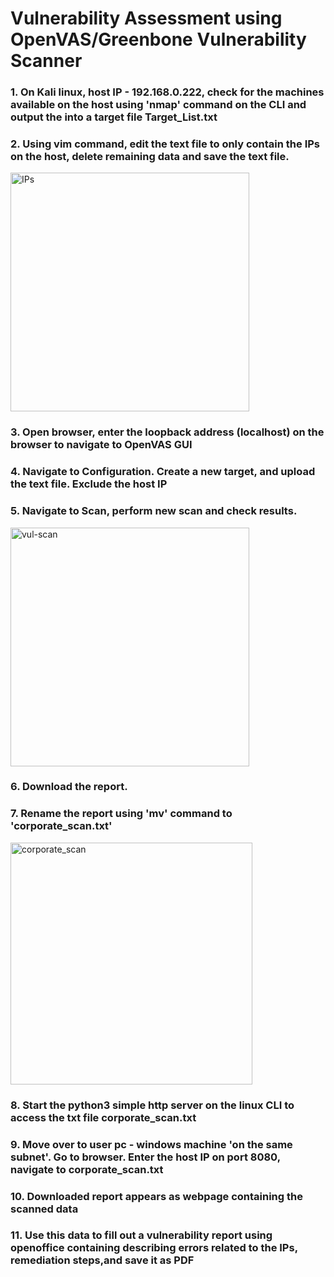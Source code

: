 # Vulnerability Assessment using OpenVAS/Greenbone Vulnerability Scanner

 ### 1. On Kali linux, host IP - 192.168.0.222, check for the machines available on the host using 'nmap' command on the CLI and output the into a target file Target_List.txt

 ### 2. Using vim command, edit the text file to only contain the IPs on the host, delete remaining data and save the text file.
   <img width="382" alt="IPs" src="https://user-images.githubusercontent.com/89782464/230750068-faa69139-7be4-483f-9416-ace729976944.PNG">

### 3. Open browser, enter the loopback address (localhost) on the browser to navigate to OpenVAS GUI

### 4. Navigate to Configuration. Create a new target, and upload the text file. Exclude the host IP

### 5. Navigate to Scan, perform new scan and check results.
   <img width="382" alt="vul-scan" src="https://user-images.githubusercontent.com/89782464/230750072-a1d48fdc-7bbe-48a3-97d4-497eb07aba96.PNG">
   
### 6. Download the report.

### 7. Rename the report using 'mv' command to 'corporate_scan.txt'
  <img width="387" alt="corporate_scan" src="https://user-images.githubusercontent.com/89782464/230750077-05d59383-7562-47ca-93ef-8880c32a1d61.PNG">

### 8. Start the python3 simple http server on the linux CLI to access the txt file corporate_scan.txt

### 9. Move over to user pc - windows machine 'on the same subnet'. Go to browser. Enter the host IP on port 8080, navigate to corporate_scan.txt

### 10. Downloaded report appears as webpage containing the scanned data

### 11. Use this data to fill out a vulnerability report using openoffice containing describing errors related to the IPs, remediation steps,and save it as PDF
